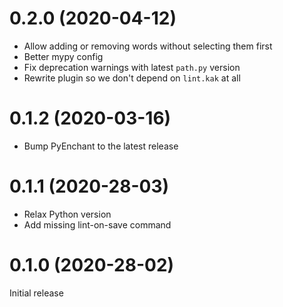 # 0.2.0 (2020-04-12)

* Allow adding or removing words without selecting them first
* Better mypy config
* Fix deprecation warnings with latest `path.py` version
* Rewrite plugin so we don't depend on `lint.kak` at all

# 0.1.2 (2020-03-16)

* Bump PyEnchant to the latest release

# 0.1.1 (2020-28-03)

* Relax Python version
* Add missing lint-on-save command

# 0.1.0 (2020-28-02)

Initial release

